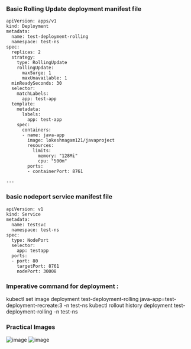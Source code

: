 ### Basic Rolling Update deployment manifest file

```
apiVersion: apps/v1
kind: Deployment
metadata:
  name: test-deployment-rolling
  namespace: test-ns
spec:
  replicas: 2
  strategy:
    type: RollingUpdate
    rollingUpdate:
      maxSurge: 1
      maxUnavailable: 1
  minReadySeconds: 30
  selector:
    matchLabels:
      app: test-app
  template:
    metadata:
      labels:
        app: test-app
    spec:
      containers:
      - name: java-app
        image: lokeshnagam121/javaproject
        resources:
          limits:
            memory: "128Mi"
            cpu: "500m"
        ports:
        - containerPort: 8761

---
```
### basic nodeport service manifest file
```
apiVersion: v1
kind: Service
metadata:
  name: testsvc
  namespace: test-ns
spec:
  type: NodePort
  selector:
    app: testapp
  ports:
  - port: 80
    targetPort: 8761
    nodePort: 30008
```

### Imperative command for deployment :
kubectl set image deployment test-deployment-rolling java-app=test-deployment-recreate:3 -n test-ns
 kubectl rollout history  deployment test-deployment-rolling -n test-ns


### Practical Images
![image](https://github.com/Loki-1/Kubernetes-manifestfiles/assets/134843197/653d024d-35f8-4b7b-ab73-5a9b1372ed29)
![image](https://github.com/Loki-1/Kubernetes-manifestfiles/assets/134843197/d92fa177-ed57-4801-a88d-d0cc001414e9)
